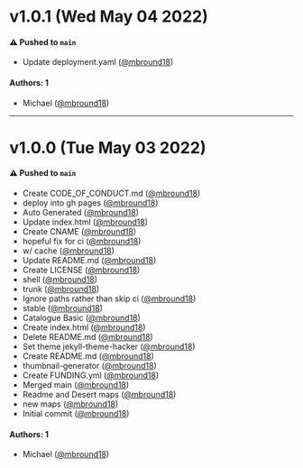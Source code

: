# v1.0.1 (Wed May 04 2022)

#### ⚠️ Pushed to `main`

- Update deployment.yaml ([@mbround18](https://github.com/mbround18))

#### Authors: 1

- Michael ([@mbround18](https://github.com/mbround18))

---

# v1.0.0 (Tue May 03 2022)

#### ⚠️ Pushed to `main`

- Create CODE_OF_CONDUCT.md ([@mbround18](https://github.com/mbround18))
- deploy into gh pages ([@mbround18](https://github.com/mbround18))
- Auto Generated ([@mbround18](https://github.com/mbround18))
- Update index.html ([@mbround18](https://github.com/mbround18))
- Create CNAME ([@mbround18](https://github.com/mbround18))
- hopeful fix for ci ([@mbround18](https://github.com/mbround18))
- w/ cache ([@mbround18](https://github.com/mbround18))
- Update README.md ([@mbround18](https://github.com/mbround18))
- Create LICENSE ([@mbround18](https://github.com/mbround18))
- shell ([@mbround18](https://github.com/mbround18))
- trunk ([@mbround18](https://github.com/mbround18))
- Ignore paths rather than skip ci ([@mbround18](https://github.com/mbround18))
- stable ([@mbround18](https://github.com/mbround18))
- Catalogue Basic ([@mbround18](https://github.com/mbround18))
- Create index.html ([@mbround18](https://github.com/mbround18))
- Delete README.md ([@mbround18](https://github.com/mbround18))
- Set theme jekyll-theme-hacker ([@mbround18](https://github.com/mbround18))
- Create README.md ([@mbround18](https://github.com/mbround18))
- thumbnail-generator ([@mbround18](https://github.com/mbround18))
- Create FUNDING.yml ([@mbround18](https://github.com/mbround18))
- Merged main ([@mbround18](https://github.com/mbround18))
- Readme and Desert maps ([@mbround18](https://github.com/mbround18))
- new maps ([@mbround18](https://github.com/mbround18))
- Initial commit ([@mbround18](https://github.com/mbround18))

#### Authors: 1

- Michael ([@mbround18](https://github.com/mbround18))
